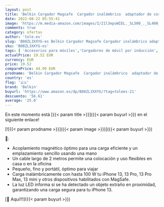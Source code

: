 ```yaml
---
layout: post
title: 'Belkin Cargador Magsafe  Cargador inalámbrico  adaptador de corriente de 20 W incluido con cable extralargo de 2 m para la serie iPhone 13 y 12  y otros dispositivos compatibles con MagSafe  - Negro'
date: 2022-08-22 05:55:41
image: 'https://m.media-amazon.com/images/I/21l3epuWIEL._SL500_._SL400_.jpg'
comments: true
category: ofertas
author: 'tole.es'
slug: 'B08ZL3XXYG-es Belkin Cargador Magsafe Cargador inalámbrico adaptador de...'
sku: 'B08ZL3XXYG-es'
tags: [ 'Accesorios para móviles','Cargadores de móvil por inducción','Cargadores para móviles','Comunicación móvil y accesorios','Electrónica','belkin','iphone','🇪🇸', ]
actualPrice: 19.52 EUR
currency: EUR
price: 19.52
comparePrice: 44.99 EUR
prodname: 'Belkin Cargador Magsafe  Cargador inalámbrico  adaptador de corriente de 20 W incluido con cable extralargo de 2 m para la serie iPhone 13 y 12  y otros dispositivos compatibles con MagSafe  - Negro'
country: 'es'
flag: '🇪🇸'
brand: 'Belkin'
buyurl: 'https://www.amazon.es/dp/B08ZL3XXYG/?tag=tolees-21'
descuento: '56.61'
average: '25.0'
---
```


En este momento está [{{< param title >}}]({{< param buyurl >}}) en el siguiente enlace!

[![{{< param prodname >}}]({{< param image >}})]({{< param buyurl >}})

🔎:

- Acoplamiento magnético óptimo para una carga eficiente y un emplazamiento sencillo usando una mano
- Un cable largo de 2 metros permite una colocación y uso flexibles en casa o en la oficina
- Pequeño, fino y portátil, óptimo para viajar
- Carga inalámbricamente con hasta 100 W tu iPhone 13, 13 Pro, 13 Pro Max, 13 mini y otros dispositivos habilitados con MagSafe.
- La luz LED informa si se ha detectado un objeto extraño en proximidad, garantizando una carga segura para tu iPhone 13.

[🛒 Aquí!!!]({{< param buyurl >}})
